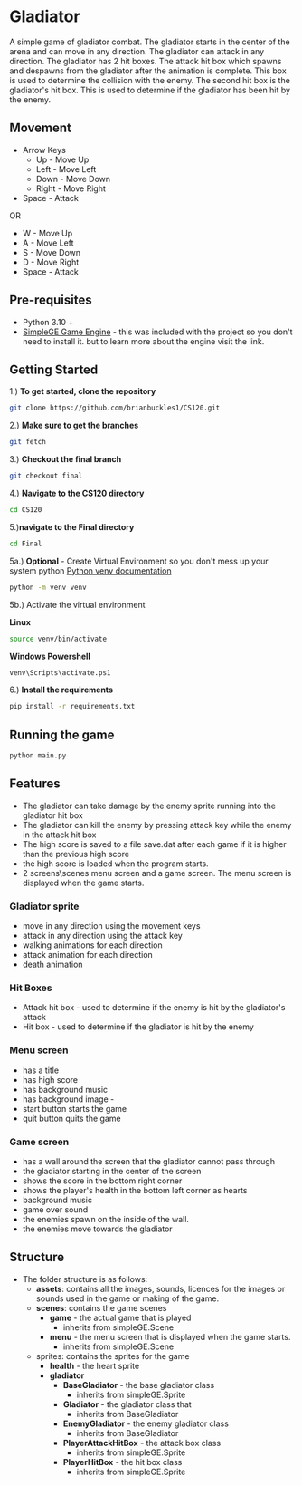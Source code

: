 # Gladiator
A simple game of gladiator combat. The gladiator starts in the center of the arena and can move in any direction.
The gladiator can attack in any direction.  The gladiator has 2 hit boxes.  The attack hit box which spawns and despawns
from the gladiator after the animation is complete.  This box is used to determine the collision with the enemy.  The
second hit box is the gladiator's hit box.  This is used to determine if the gladiator has been hit by the enemy.

## Movement
- Arrow Keys
  - Up - Move Up
  - Left - Move Left
  - Down - Move Down
  - Right - Move Right
- Space - Attack

OR

- W - Move Up
- A - Move Left
- S - Move Down
- D - Move Right
- Space - Attack

## Pre-requisites
- Python 3.10 +
- [SimpleGE Game Engine](https://github.com/twopiharris/simpleGE) - this was included with the project so you don't 
need to install it. but to learn more about the engine visit the link.

## Getting Started
1.) **To get started, clone the repository**
```bash
git clone https://github.com/brianbuckles1/CS120.git
```
2.) **Make sure to get the branches**
```bash
git fetch
```
3.) **Checkout the final branch**
```bash
git checkout final
```
4.) **Navigate to the CS120 directory**
```bash
cd CS120
```
5.)**navigate to the Final directory**
```bash
cd Final
```
5a.) **Optional** - Create Virtual Environment so you don't mess up your system python
[Python venv documentation](https://docs.python.org/3/library/venv.html)
```bash
python -m venv venv
```
5b.) Activate the virtual environment

**Linux**
```bash
source venv/bin/activate
```

**Windows Powershell**
```bash
venv\Scripts\activate.ps1
```
6.) **Install the requirements**
```bash
pip install -r requirements.txt
```

## Running the game
```bash
python main.py
```

## Features
- The gladiator can take damage by the enemy sprite running into the gladiator hit box
- The gladiator can kill the enemy by pressing attack key while the enemy in the attack hit box
- The high score is saved to a file save.dat after each game if it is higher than the previous high score
- the high score is loaded when the program starts.
- 2 screens\scenes menu screen and a game screen. The menu screen is displayed when the game starts.
### Gladiator sprite
  - move in any direction using the movement keys
  - attack in any direction using the attack key
  - walking animations for each direction
  - attack animation for each direction
  - death animation
### Hit Boxes
  - Attack hit box - used to determine if the enemy is hit by the gladiator's attack
  - Hit box - used to determine if the gladiator is hit by the enemy

### Menu screen
  - has a title
  - has high score
  - has background music
  - has background image - 
  - start button starts the game
  - quit button quits the game
### Game screen 
  - has a wall around the screen that the gladiator cannot pass through
  - the gladiator starting in the center of the screen
  - shows the score in the bottom right corner
  - shows the player's health in the bottom left corner as hearts
  - background music
  - game over sound
- the enemies spawn on the inside of the wall.
- the enemies move towards the gladiator

## Structure
- The folder structure is as follows:
  - **assets**: contains all the images, sounds, licences for the images or sounds used in the game or making of the game.
  - **scenes**: contains the game scenes
    - **game** - the actual game that is played 
      - inherits from simpleGE.Scene
    - **menu** - the menu screen that is displayed when the game starts.
      - inherits from simpleGE.Scene
  - sprites: contains the sprites for the game
    - **health** - the heart sprite
    - **gladiator**
      - **BaseGladiator** - the base gladiator class 
        - inherits from simpleGE.Sprite
      - **Gladiator** - the gladiator class that 
        - inherits from BaseGladiator
      - **EnemyGladiator** - the enemy gladiator class 
        - inherits from BaseGladiator
      - **PlayerAttackHitBox** - the attack box class 
        - inherits from simpleGE.Sprite
      - **PlayerHitBox** - the hit box class 
        - inherits from simpleGE.Sprite